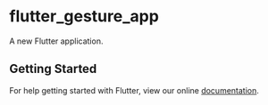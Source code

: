 # flutter_gesture_app

A new Flutter application.

## Getting Started

For help getting started with Flutter, view our online
[documentation](https://flutter.io/).
